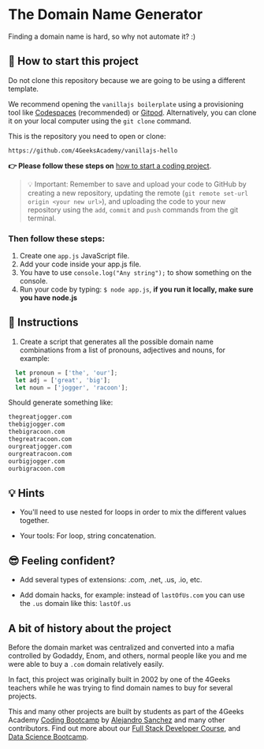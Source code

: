 <!--hide-->
# The Domain Name Generator
<!--endhide-->

Finding a domain name is hard, so why not automate it? :)

## 🌱 How to start this project

Do not clone this repository because we are going to be using a different template.

We recommend opening the `vanillajs boilerplate` using a provisioning tool like [Codespaces](https://4geeks.com/lesson/what-is-github-codespaces) (recommended) or [Gitpod](https://4geeks.com/lesson/how-to-use-gitpod). Alternatively, you can clone it on your local computer using the `git clone` command.

This is the repository you need to open or clone:

```text
https://github.com/4GeeksAcademy/vanillajs-hello
```

**👉 Please follow these steps on** [how to start a coding project](https://4geeks.com/lesson/how-to-start-a-project).


> 💡 Important: Remember to save and upload your code to GitHub by creating a new repository, updating the remote (`git remote set-url origin <your new url>`), and uploading the code to your new repository using the `add`, `commit` and `push` commands from the git terminal.

### Then follow these steps:

1. Create one `app.js` JavaScript file.
2. Add your code inside your app.js file.
3. You have to use `console.log("Any string");` to show something on the console.
4. Run your code by typing: `$ node app.js`, **if you run it locally, make sure you have node.js**

## 📝 Instructions

1. Create a script that generates all the possible domain name combinations from a list of pronouns, adjectives and nouns, for example:

```js
  let pronoun = ['the', 'our'];
  let adj = ['great', 'big'];
  let noun = ['jogger', 'racoon'];
```

Should generate something like:

```bash
thegreatjogger.com
thebigjogger.com
thebigracoon.com
thegreatracoon.com
ourgreatjogger.com
ourgreatracoon.com
ourbigjogger.com
ourbigracoon.com
```

## 💡 Hints

+ You'll need to use nested for loops in order to mix the different values together.

+ Your tools: For loop, string concatenation.

## 😎 Feeling confident?

- Add several types of extensions: .com, .net, .us, .io, etc.

- Add domain hacks, for example: instead of `lastOfUs.com` you can use the `.us` domain like this: `lastOf.us`

## A bit of history about the project

Before the domain market was centralized and converted into a mafia controlled by Godaddy, Enom, and others, normal people like you and me were able to buy a `.com` domain relatively easily. 

In fact, this project was originally built in 2002 by one of the 4Geeks teachers while he was trying to find domain names to buy for several projects.

This and many other projects are built by students as part of the 4Geeks Academy [Coding Bootcamp](https://4geeksacademy.com/us/coding-bootcamp) by [Alejandro Sanchez](https://twitter.com/alesanchezr) and many other contributors. Find out more about our [Full Stack Developer Course](https://4geeksacademy.com/us/coding-bootcamps/part-time-full-stack-developer), and [Data Science Bootcamp](https://4geeksacademy.com/us/coding-bootcamps/datascience-machine-learning).

